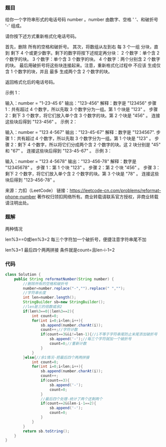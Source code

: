### 题目

给你一个字符串形式的电话号码 number 。number 由数字、空格 ' '、和破折号 '-' 组成。

请你按下述方式重新格式化电话号码。

首先，删除 所有的空格和破折号。
其次，将数组从左到右 每 3 个一组 分块，直到 剩下 4 个或更少数字。剩下的数字将按下述规定再分块：
2 个数字：单个含 2 个数字的块。
3 个数字：单个含 3 个数字的块。
4 个数字：两个分别含 2 个数字的块。
最后用破折号将这些块连接起来。注意，重新格式化过程中 不应该 生成仅含 1 个数字的块，并且 最多 生成两个含 2 个数字的块。

返回格式化后的电话号码。

 

示例 1：

输入：number = "1-23-45 6"
输出："123-456"
解释：数字是 "123456"
步骤 1：共有超过 4 个数字，所以先取 3 个数字分为一组。第 1 个块是 "123" 。
步骤 2：剩下 3 个数字，将它们放入单个含 3 个数字的块。第 2 个块是 "456" 。
连接这些块后得到 "123-456" 。
示例 2：

输入：number = "123 4-567"
输出："123-45-67"
解释：数字是 "1234567".
步骤 1：共有超过 4 个数字，所以先取 3 个数字分为一组。第 1 个块是 "123" 。
步骤 2：剩下 4 个数字，所以将它们分成两个含 2 个数字的块。这 2 块分别是 "45" 和 "67" 。
连接这些块后得到 "123-45-67" 。
示例 3：

输入：number = "123 4-5678"
输出："123-456-78"
解释：数字是 "12345678" 。
步骤 1：第 1 个块 "123" 。
步骤 2：第 2 个块 "456" 。
步骤 3：剩下 2 个数字，将它们放入单个含 2 个数字的块。第 3 个块是 "78" 。
连接这些块后得到 "123-456-78" 。

来源：力扣（LeetCode）
链接：https://leetcode-cn.com/problems/reformat-phone-number
著作权归领扣网络所有。商业转载请联系官方授权，非商业转载请注明出处。

### 题解

两种情况

  len%3==0或len%3=2 每三个字符加一个破折号，便捷注意字符串尾不加

  len%3=1 最后四个两两拼接 条件就是count=且len-i-1=2

### 代码

```java
class Solution {
    public String reformatNumber(String number) {
        //删除所有的空格和破折号
        number=number.replace("-","").replace(" ","");
        //字符串长度
        int len=number.length();
        StringBuilder sb=new StringBuilder();
        //len是三的倍数或余2
        if(len%3==0||len%3==2){
            int count=0;
            for(int i=0;i<len;i++){
                sb.append(number.charAt(i));
                count++;//字符计数
                if(count==3&&i!=len-1){//i不等于字符串尾防止末尾添加破折号
                    sb.append('-');//每三个字符就加一个破折号
                    count=0;//重新计数
                }
            }
        }else{//余1情况-把最后四个两两拼接
            int count=0;
            for(int i=0;i<len;i++){
                sb.append(number.charAt(i));
                count++;
                if(count==3){
                    sb.append('-');
                    count=0;
                }
                //最后四个处理-统计了两个还剩两个
                if(count==2&&len-i-1==2){
                    sb.append('-');
                    count=0;
                }
            }
        }
        return sb.toString();
    }
}



```

